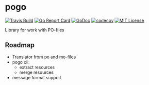 # pogo

[![Travis Build](https://travis-ci.com/vporoshok/pogo.svg?branch=master)](https://travis-ci.com/vporoshok/pogo)
[![Go Report Card](https://goreportcard.com/badge/github.com/vporoshok/pogo)](https://goreportcard.com/report/github.com/vporoshok/pogo)
[![GoDoc](http://img.shields.io/badge/GoDoc-Reference-blue.svg)](https://godoc.org/github.com/vporoshok/pogo)
[![codecov](https://codecov.io/gh/vporoshok/pogo/branch/master/graph/badge.svg)](https://codecov.io/gh/vporoshok/pogo)
[![MIT License](https://img.shields.io/github/license/mashape/apistatus.svg)](LICENSE)

Library for work with PO-files

## Roadmap

- Translator from po and mo-files
- pogo cli:
  - extract resources
  - merge resources
- message format support
